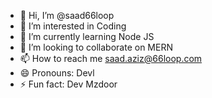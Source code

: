 - 👋 Hi, I’m @saad66loop
- 👀 I’m interested in Coding
- 🌱 I’m currently learning Node JS
- 💞️ I’m looking to collaborate on MERN
- 📫 How to reach me saad.aziz@66loop.com
- 😄 Pronouns: Devl
- ⚡ Fun fact: Dev Mzdoor

<!---
saad66loop/saad66loop is a ✨ special ✨ repository because its `README.md` (this file) appears on your GitHub profile.
You can click the Preview link to take a look at your changes.
--->
